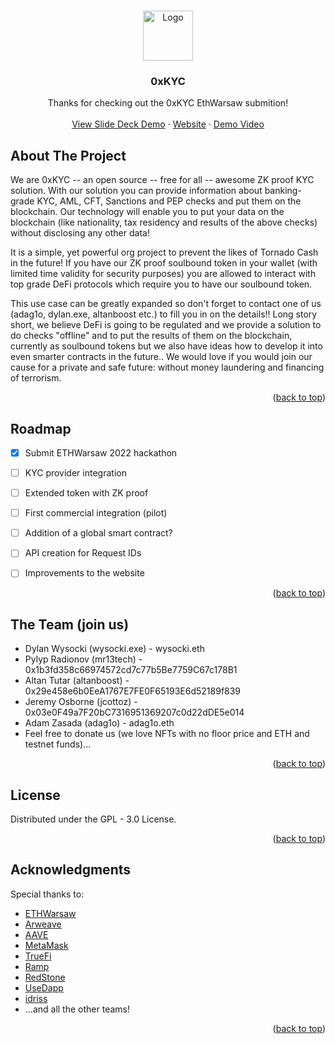 <!-- Improved compatibility of back to top link: See: https://github.com/othneildrew/Best-README-Template/pull/73 -->
<a name="readme-top"></a>
<!--
*** Thanks for checking out the Best-README-Template. If you have a suggestion
*** that would make this better, please fork the repo and create a pull request
*** or simply open an issue with the tag "enhancement".
*** Don't forget to give the project a star!
*** Thanks again! Now go create something AMAZING! :D
-->


<!-- PROJECT LOGO -->
<br />
<div align="center">
  <a href="https://0xkyc.pl/">
    <img src="https://creazilla-store.fra1.digitaloceanspaces.com/cliparts/33715/sun-clipart-xl.png" alt="Logo" width="80" height="80">
  </a>

  <h3 align="center">0xKYC</h3>

  <p align="center">
    Thanks for checking out the 0xKYC EthWarsaw submition!
    <br />
    <br />
    <a href="https://github.com/0xKYC/.github/blob/main/0xKYC.pdf">View Slide Deck Demo</a>
    ·
    <a href="https://0xkyc.pl/">Website</a>
    ·
    <a href="https://youtu.be/sPlM57Eh2Cc">Demo Video</a>
  </p>
</div>


<!-- ABOUT THE PROJECT -->
## About The Project

We are 0xKYC -- an open source -- free for all -- awesome ZK proof KYC solution.
With our solution you can provide information about banking-grade KYC, AML, CFT, Sanctions and PEP checks and put them on the blockchain.
Our technology will enable you to put your data on the blockchain (like nationality, tax residency and results of the above checks) without disclosing any other data!

It is a simple, yet powerful org project to prevent the likes of Tornado Cash in the future!
If you have our ZK proof soulbound token in your wallet (with limited time validity for security purposes) you are allowed to interact with top grade DeFi protocols which require you to have our soulbound token.

This use case can be greatly expanded so don't forget to contact one of us (adag1o, dylan.exe, altanboost etc.) to fill you in on the details!!
Long story short, we believe DeFi is going to be regulated and we provide a solution to do checks "offline" and to put the results of them on the blockchain, currently as soulbound tokens but we also have ideas how to develop it into even smarter contracts in the future..
We would love if you would join our cause for a private and safe future: without money laundering and financing of terrorism.

<p align="right">(<a href="#readme-top">back to top</a>)</p>


<!-- ROADMAP -->
## Roadmap

- [x] Submit ETHWarsaw 2022 hackathon
- [ ] KYC provider integration
- [ ] Extended token with ZK proof
- [ ] First commercial integration (pilot)
- [ ] Addition of a global smart contract?
- [ ] API creation for Request IDs
- [ ] Improvements to the website


<p align="right">(<a href="#readme-top">back to top</a>)</p>

## The Team (join us)

- Dylan Wysocki (wysocki.exe) - wysocki.eth
- Pylyp Radionov (mr13tech) - 0x1b3fd358c66974572cd7c77b5Be7759C67c178B1 
- Altan Tutar (altanboost) - 0x29e458e6b0EeA1767E7FE0F65193E6d52189f839
- Jeremy Osborne (jcottoz) - 0x03e0F49a7F20bC7316951369207c0d22dDE5e014
- Adam Zasada (adag1o) - adag1o.eth
- Feel free to donate us (we love NFTs with no floor price and ETH and testnet funds)...

<p align="right">(<a href="#readme-top">back to top</a>)</p>


<!-- LICENSE -->
## License

Distributed under the GPL - 3.0 License. 

<p align="right">(<a href="#readme-top">back to top</a>)</p>


<!-- ACKNOWLEDGMENTS -->
## Acknowledgments

Special thanks to:

* [ETHWarsaw](https://www.ethwarsaw.dev/)
* [Arweave](https://www.arweave.org/)
* [AAVE](https://aave.com/)
* [MetaMask](https://metamask.io/)
* [TrueFi](https://truefi.io/)
* [Ramp](https://ramp.network/)
* [RedStone](https://redstone.finance/)
* [UseDapp](https://usedapp.io/)
* [idriss](https://www.idriss.xyz/)
* ...and all the other teams!
<p align="right">(<a href="#readme-top">back to top</a>)</p>



<!-- MARKDOWN LINKS & IMAGES -->
<!-- https://www.markdownguide.org/basic-syntax/#reference-style-links -->
[contributors-shield]: https://img.shields.io/github/contributors/othneildrew/Best-README-Template.svg?style=for-the-badge
[contributors-url]: https://github.com/othneildrew/Best-README-Template/graphs/contributors
[forks-shield]: https://img.shields.io/github/forks/othneildrew/Best-README-Template.svg?style=for-the-badge
[forks-url]: https://github.com/othneildrew/Best-README-Template/network/members
[stars-shield]: https://img.shields.io/github/stars/othneildrew/Best-README-Template.svg?style=for-the-badge
[stars-url]: https://github.com/othneildrew/Best-README-Template/stargazers
[issues-shield]: https://img.shields.io/github/issues/othneildrew/Best-README-Template.svg?style=for-the-badge
[issues-url]: https://github.com/othneildrew/Best-README-Template/issues
[license-shield]: https://img.shields.io/github/license/othneildrew/Best-README-Template.svg?style=for-the-badge
[license-url]: https://github.com/othneildrew/Best-README-Template/blob/master/LICENSE.txt
[linkedin-shield]: https://img.shields.io/badge/-LinkedIn-black.svg?style=for-the-badge&logo=linkedin&colorB=555
[linkedin-url]: https://linkedin.com/in/othneildrew
[product-screenshot]: images/screenshot.png
[Next.js]: https://img.shields.io/badge/next.js-000000?style=for-the-badge&logo=nextdotjs&logoColor=white
[Next-url]: https://nextjs.org/
[React.js]: https://img.shields.io/badge/React-20232A?style=for-the-badge&logo=react&logoColor=61DAFB
[React-url]: https://reactjs.org/
[Vue.js]: https://img.shields.io/badge/Vue.js-35495E?style=for-the-badge&logo=vuedotjs&logoColor=4FC08D
[Vue-url]: https://vuejs.org/
[Angular.io]: https://img.shields.io/badge/Angular-DD0031?style=for-the-badge&logo=angular&logoColor=white
[Angular-url]: https://angular.io/
[Svelte.dev]: https://img.shields.io/badge/Svelte-4A4A55?style=for-the-badge&logo=svelte&logoColor=FF3E00
[Svelte-url]: https://svelte.dev/
[Laravel.com]: https://img.shields.io/badge/Laravel-FF2D20?style=for-the-badge&logo=laravel&logoColor=white
[Laravel-url]: https://laravel.com
[Bootstrap.com]: https://img.shields.io/badge/Bootstrap-563D7C?style=for-the-badge&logo=bootstrap&logoColor=white
[Bootstrap-url]: https://getbootstrap.com
[JQuery.com]: https://img.shields.io/badge/jQuery-0769AD?style=for-the-badge&logo=jquery&logoColor=white
[JQuery-url]: https://jquery.com 
